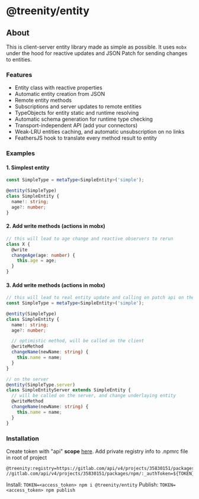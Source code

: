 # @treenity/entity

## About

This is client-server entity library made as simple as possible. It uses `mobx` under the hood
for reactive updates and JSON Patch for sending changes to entities.

### Features

* Entity class with reactive properties
* Automatic entity creation from JSON
* Remote entity methods
* Subscriptions and server updates to remote entities
* TypeObjects for entity static and runtime resolving
* Automatic schema generation for runtime type checking
* Transport-independent API (add your connectors)
* Weak-LRU entities caching, and automatic unsubscription on no links
* FeathersJS hook to translate every method result to entity

### Examples

#### 1. Simplest entity

```typescript
const SimpleType = metaType<SimpleEntity>('simple');

@entity(SimpleType)
class SimpleEntity {
  name!: string;
  age?: number;
}
```

#### 2. Add write methods (actions in mobx)

```typescript
// this will lead to age change and reactive observers to rerun
class X {
  @write
  changeAge(age: number) {
    this.age = age;
  }
}
````

#### 3. Add write methods (actions in mobx)

```typescript
// this will lead to real entity update and calling on patch api on the server
const SimpleType = metaType<SimpleEntity>('simple');

@entity(SimpleType)
class SimpleEntity {
  name!: string;
  age?: number;

  // optimistic method, will be called on the client
  @writeMethod
  changeName(newName: string) {
    this.name = name;
  }
}

// on the server
@entity(SimpleType.server)
class SimpleEntityServer extends SimpleEntity {
  // will be called on the server, and change underlaying entity
  @writeMethod
  changeName(newName: string) {
    this.name = name;
  }
}
````

### Installation

Create token with "api" **scope** [here](https://gitlab.com/-/profile/personal_access_tokens).
Add private registry info to .npmrc file in root of project

```
@treenity:registry=https://gitlab.com/api/v4/projects/35830151/packages/npm/
//gitlab.com/api/v4/projects/35830151/packages/npm/:_authToken=${TOKEN}
```

Install: `TOKEN=<access_token> npm i @treenity/entity`
Publish: `TOKEN=<access_token> npm publish`

